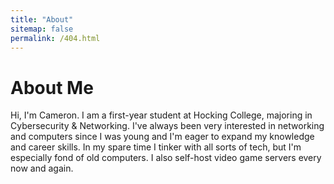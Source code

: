 ```yaml
---
title: "About"
sitemap: false
permalink: /404.html
---
```


About Me
======
Hi, I'm Cameron. I am a first-year student at Hocking College, majoring in Cybersecurity & Networking. I've always been very interested in networking and computers since I was young and I'm eager to expand my knowledge and career skills. In my spare time I tinker with all sorts of tech, but I'm especially fond of old computers. I also self-host video game servers every now and again.
